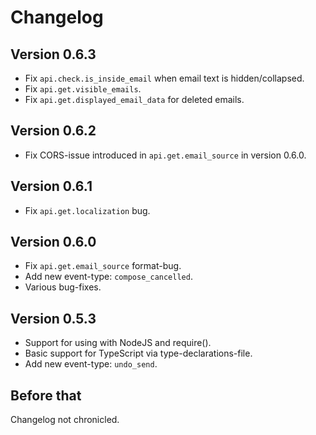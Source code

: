 
# Changelog

## Version 0.6.3

- Fix `api.check.is_inside_email` when email text is hidden/collapsed.
- Fix `api.get.visible_emails`.
- Fix `api.get.displayed_email_data` for deleted emails.

## Version 0.6.2

- Fix CORS-issue introduced in `api.get.email_source` in version 0.6.0.

## Version 0.6.1

- Fix `api.get.localization` bug.

## Version 0.6.0

- Fix `api.get.email_source` format-bug.
- Add new event-type: `compose_cancelled`.
- Various bug-fixes.

## Version 0.5.3

- Support for using with NodeJS and require().
- Basic support for TypeScript via type-declarations-file.
- Add new event-type: `undo_send`.

## Before that

Changelog not chronicled.
